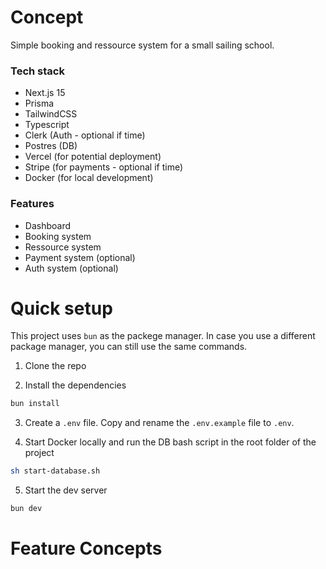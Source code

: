 # Concept

Simple booking and ressource system for a small sailing school.

### Tech stack
- Next.js 15
- Prisma
- TailwindCSS
- Typescript
- Clerk (Auth - optional if time)
- Postres (DB)
- Vercel (for potential deployment)
- Stripe (for payments - optional if time)
- Docker (for local development) 

### Features
- Dashboard
- Booking system
- Ressource system
- Payment system (optional)
- Auth system (optional)

# Quick setup

This project uses `bun` as the packege manager. In case you use a different package manager, you can still use the same commands.

1. Clone the repo

2. Install the dependencies
```bash
bun install
```
3. Create a `.env` file.
Copy and rename the `.env.example` file to `.env`.

4. Start Docker locally and run the DB bash script in the root folder of the project
```bash
sh start-database.sh
```

5. Start the dev server
```bash
bun dev
```

# Feature Concepts